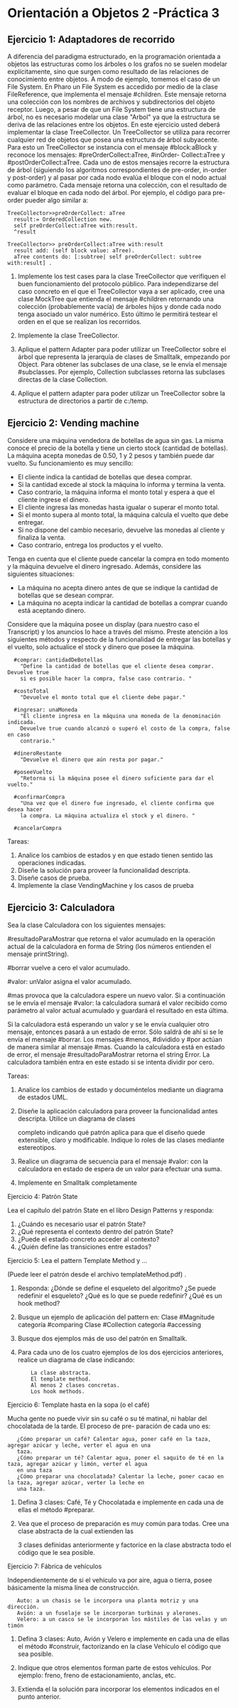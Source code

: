 Orientación a Objetos 2 -Práctica 3
====================================

Ejercicio 1: Adaptadores de recorrido
-------------------------------------

A diferencia del paradigma estructurado, en la programación orientada a objetos
las estructuras como los árboles o los grafos no se suelen modelar
explícitamente, sino que surgen como resultado de las relaciones de
conocimiento entre objetos. A modo de ejemplo, tomemos el caso de un File
System. En Pharo un File System es accedido por medio de la clase
FileReference, que implementa el mensaje #children. Este mensaje retorna una
colección con los nombres de archivos y subdirectorios del objeto receptor.
Luego, a pesar de que un File System tiene una estructura de árbol, no es
necesario modelar una clase "Arbol" ya que la estructura se deriva de las
relaciones entre los objetos. En este ejercicio usted deberá implementar la
clase TreeCollector. Un TreeCollector se utiliza para recorrer cualquier red
de objetos que posea una estructura de árbol subyacente. Para esto un
TreeCollector se instancia con el mensaje #block:aBlock y reconoce los
mensajes: #preOrderCollect:aTree, #inOrder- Collect:aTree y
#postOrderCollect:aTree. Cada uno de estos mensajes recorre la estructura de
árbol (siguiendo los algoritmos correspondientes de pre-order, in-order y
post-order) y al pasar por cada nodo evalúa el bloque con el nodo actual como
parámetro. Cada mensaje retorna una colección, con el resultado de evaluar el
bloque en cada nodo del árbol. Por ejemplo, el código para pre-order pueder
algo similar a:

```smalltalk
TreeCollector>>preOrderCollect: aTree
  result:= OrderedCollection new.
  self preOrderCollect:aTree with:result.
  ^result

TreeCollector>> preOrderCollect:aTree with:result
  result add: (self block value: aTree).
  aTree contents do: [:subtree| self preOrderCollect: subtree with:result] .
```


   1. Implemente los test cases para la clase TreeCollector que verifiquen el
   buen funcionamiento del protocolo público. Para independizarse del caso
   concreto en el que el TreeCollector vaya a ser aplicado, cree una clase
   MockTree que entienda el mensaje #children retornando una colección
   (probablemente vacía) de árboles hijos y donde cada nodo tenga asociado un
   valor numérico. Esto último le permitirá testear el orden en el que se
   realizan los recorridos.

   2. Implemente la clase TreeCollector.

   3. Aplique el pattern Adapter para poder utilizar un TreeCollector sobre el
   árbol que representa la jerarquía de clases de Smalltalk, empezando por
   Object. Para obtener las subclases de una clase, se le envía el mensaje
   #subclasses. Por ejemplo, Collection subclasses retorna las subclases
   directas de la clase Collection.

   4. Aplique el pattern adapter para poder utilizar un TreeCollector sobre la
   estructura de directorios a partir de c:/temp.


Ejercicio 2: Vending machine
----------------------------

Considere una máquina vendedora de botellas de agua sin gas. La misma conoce el
precio de la botella y tiene un cierto stock (cantidad de botellas). La máquina
acepta monedas de 0.50, 1 y 2 pesos y también puede dar vuelto. Su
funcionamiento es muy sencillo:

  - El cliente indica la cantidad de botellas que desea comprar.
  - Si la cantidad excede al stock la máquina lo informa y termina la venta.
  - Caso contrario, la máquina informa el monto total y espera a que el cliente
    ingrese el dinero.
  - El cliente ingresa las monedas hasta igualar o superar el monto total.
  - Si el monto supera al monto total, la máquina calcula el vuelto que debe
    entregar.
  - Si no dispone del cambio necesario, devuelve las monedas al cliente y
    finaliza la venta.
  - Caso contrario, entrega los productos y el vuelto.

Tenga en cuenta que el cliente puede cancelar la compra en todo momento y la
máquina devuelve el dinero ingresado. Además, considere las siguientes
situaciones:

  - La máquina no acepta dinero antes de que se indique la cantidad de botellas
    que se desean comprar.
  - La máquina no acepta indicar la cantidad de botellas a comprar cuando está
    aceptando dinero.

Considere que la máquina posee un display (para nuestro caso el Transcript) y
los anuncios lo hace a través del mismo. Preste atención a los siguientes
métodos y respecto de la funcionalidad de entregar las botellas y el vuelto,
solo actualice el stock y dinero que posee la máquina.

```smalltalk
  #comprar: cantidadDeBotellas
    "Define la cantidad de botellas que el cliente desea comprar. Devuelve true
    si es posible hacer la compra, false caso contrario. "
```

```smalltalk
  #costoTotal
    "Devuelve el monto total que el cliente debe pagar."
```

```smalltalk
  #ingresar: unaMoneda
    "El cliente ingresa en la máquina una moneda de la denominación indicada.
    Devuelve true cuando alcanzó o superó el costo de la compra, false en caso
    contrario."
```

```smalltalk
  #dineroRestante
    "Devuelve el dinero que aún resta por pagar."
```

```smalltalk
  #poseeVuelto
    "Retorna si la máquina posee el dinero suficiente para dar el vuelto."
```

```smalltalk
  #confirmarCompra
    "Una vez que el dinero fue ingresado, el cliente confirma que desea hacer
    la compra. La máquina actualiza el stock y el dinero. "
```
```smalltalk
  #cancelarCompra
```

Tareas:

   1. Analice los cambios de estados y en que estado tienen sentido las operaciones indicadas.
   2. Diseñe la solución para proveer la funcionalidad descripta.
   3. Diseñe casos de prueba.
   4. Implemente la clase VendingMachine y los casos de prueba

Ejercicio 3: Calculadora
------------------------

Sea la clase Calculadora con los siguientes mensajes:

#resultadoParaMostrar 
que retorna el valor acumulado en la operación actual de la calculadora en forma de String (los números entienden el mensaje printString).

#borrar 
vuelve a cero el valor acumulado.

#valor: unValor
asigna el valor acumulado.

#mas provoca que la calculadora espere un nuevo valor. Si a continuación se le envía el mensaje #valor: la
calculadora sumará el valor recibido como parámetro al valor actual acumulado y guardará el resultado en esta
última.

Si la calculadora está esperando un valor y se le envía cualquier otro mensaje, entonces pasará a un estado de error.
Sólo saldrá de ahí si se le envía el mensaje #borrar. Los mensajes #menos, #dividido y #por actúan de manera
similar al mensaje #mas.
Cuando la calculadora está en estado de error, el mensaje #resultadoParaMostrar retorna el string Error. La
calculadora también entra en este estado si se intenta dividir por cero.

Tareas:

   1. Analice los cambios de estado y documéntelos mediante un diagrama de estados UML.
   2. Diseñe la aplicación calculadora para proveer la funcionalidad antes descripta. Utilice un diagrama de clases

       completo indicando qué patrón aplica para que el diseño quede extensible, claro y modificable. Indique lo roles
       de las clases mediante estereotipos.
   3. Realice un diagrama de secuencia para el mensaje #valor: con la calculadora en estado de espera de un valor
       para efectuar una suma.
   4. Implemente en Smalltalk completamente

Ejercicio 4: Patrón State

Lea el capítulo del patrón State en el libro Design Patterns y responda:

   1. ¿Cuándo es necesario usar el patrón State?
   2. ¿Qué representa el contexto dentro del patrón State?
   3. ¿Puede el estado concreto acceder al contexto?
   4. ¿Quién define las transiciones entre estados?

Ejercicio 5: Lea el pattern Template Method y ...

(Puede leer el patrón desde el archivo templateMethod.pdf) .

   1. Responda:
              ¿Dónde se define el esqueleto del algoritmo?
              ¿Se puede redefinir el esqueleto?
              ¿Qué es lo que se puede redefinir?
              ¿Qué es un hook method?

   2. Busque un ejemplo de aplicación del pattern en:
              Clase #Magnitude categoría #comparing
              Clase #Collection categoría #accessing

   3. Busque dos ejemplos más de uso del patrón en Smalltalk.
   4. Para cada uno de los cuatro ejemplos de los dos ejercicios anteriores, realice un diagrama de clase indicando:

              La clase abstracta.
              El template method.
              Al menos 2 clases concretas.
              Los hook methods.

Ejercicio 6: Template hasta en la sopa (o el café)

Mucha gente no puede vivir sin su café o su té matinal, ni hablar del chocolatada de la tarde. El proceso de pre-
paración de cada uno es:

       ¿Cómo preparar un café? Calentar agua, poner café en la taza, agregar azúcar y leche, verter el agua en una
       taza.
       ¿Cómo preparar un té? Calentar agua, poner el saquito de té en la taza, agregar azúcar y limón, verter el agua
       en una taza
       ¿Cómo preparar una chocolatada? Calentar la leche, poner cacao en la taza, agregar azúcar, verter la leche en
       una taza.

   1. Defina 3 clases: Café, Té y Chocolatada e implemente en cada una de ellas el método #preparar.
   2. Vea que el proceso de preparación es muy común para todas. Cree una clase abstracta de la cual extienden las

       3 clases definidas anteriormente y factorice en la clase abstracta todo el código que le sea posible.

Ejercicio 7: Fábrica de vehículos

Independientemente de si el vehículo va por aire, agua o tierra, posee básicamente la misma línea de construcción.

       Auto: a un chasis se le incorpora una planta motriz y una dirección.
       Avión: a un fuselaje se le incorporan turbinas y alerones.
       Velero: a un casco se le incorporan los mástiles de las velas y un timón

   1. Defina 3 clases: Auto, Avión y Velero e implemente en cada una de ellas el método #construir, factorizando
       en la clase Vehículo el código que sea posible.

   2. Indique que otros elementos forman parte de estos vehículos. Por ejemplo: freno, freno de estacionamiento,
       anclas, etc.

   3. Extienda el la solución para incorporar los elementos indicados en el punto anterior.
